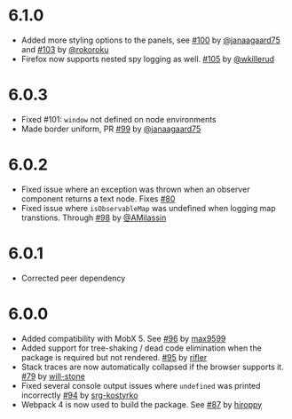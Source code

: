 # 6.1.0

* Added more styling options to the panels, see [#100](https://github.com/mobxjs/mobx-react-devtools/pull/100) by [@janaagaard75](https://github.com/janaagaard75) and [#103](https://github.com/mobxjs/mobx-react-devtools/pull/103) by [@rokoroku](https://github.com/rokoroku)
* Firefox now supports nested spy logging as well. [#105](https://github.com/mobxjs/mobx-react-devtools/pull/105) by [@wkillerud](https://github.com/wkillerud)

# 6.0.3

* Fixed #101: `window` not defined on node environments
* Made border uniform, PR [#99](https://github.com/mobxjs/mobx-react-devtools/pull/99) by [@janaagaard75](https://github.com/janaagaard75)

# 6.0.2

* Fixed issue where an exception was thrown when an observer component returns a text node. Fixes [#80](https://github.com/mobxjs/mobx-react-devtools/issue/80)
* Fixed issue where `isObservableMap` was undefined when logging map transtions. Through [#98](https://github.com/mobxjs/mobx-react-devtools/pull/98) by [@AMilassin](https://github.com/AMilassin)

# 6.0.1

* Corrected peer dependency

# 6.0.0

* Added compatibility with MobX 5. See [#96](https://github.com/mobxjs/mobx-react-devtools/pull/96) by [max9599](https://github.com/max9599)
* Added support for tree-shaking / dead code elimination when the package is required but not rendered. [#95](https://github.com/mobxjs/mobx-react-devtools/pull/95) by [rifler](https://github.com/rifler)
* Stack traces are now automatically collapsed if the browser supports it. [#79](https://github.com/mobxjs/mobx-react-devtools/pull/78) by [will-stone](https://github.com/will-stone)
* Fixed several console output issues where `undefined` was printed incorrectly [#94](https://github.com/mobxjs/mobx-react-devtools/pull/94) by [srg-kostyrko](https://github.com/srg-kostyrko)
* Webpack 4 is now used to build the package. See [#87](https://github.com/mobxjs/mobx-react-devtools/pull/87) by [hiroppy](https://github.com/hiroppy)